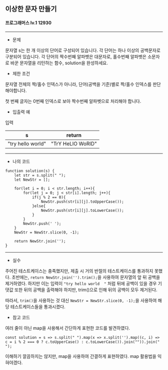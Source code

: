 ## 이상한 문자 만들기
#### 프로그래머스 lv.1 12930
------
* 문제

문자열 s는 한 개 이상의 단어로 구성되어 있습니다. 각 단어는 하나 이상의 공백문자로 구분되어 있습니다. 각 단어의 짝수번째 알파벳은 대문자로, 홀수번째 알파벳은 소문자로 바꾼 문자열을 리턴하는 함수, solution을 완성하세요.

* 제한 조건

문자열 전체의 짝/홀수 인덱스가 아니라, 단어(공백을 기준)별로 짝/홀수 인덱스를 판단해야합니다.

첫 번째 글자는 0번째 인덱스로 보아 짝수번째 알파벳으로 처리해야 합니다.

* 입출력 예

입력 

|s|return|
|------|---|
|"try hello world"|"TrY HeLlO WoRlD"|



-----

* 나의 코드
```
function solution(s) {
    let str = s.split(" ");
    let NewStr = [];

    for(let i = 0; i < str.length; i++){
        for(let j = 0; j < str[i].length; j++){
            if(j % 2 == 0){
                NewStr.push(str[i][j].toUpperCase());
            }else{
                NewStr.push(str[i][j].toLowerCase());
            }
        }
        NewStr.push(' ');
    }
    NewStr = NewStr.slice(0, -1);
    
    return NewStr.join('');
}
```
----
* 실수

주어진 테스트케이스는 충족했지만, 제출 시 거의 반절의 테스트케이스를 통과하지 못했다. 초반에는,
`return NewStr.join('').trim();`을 사용하여 문자열의 앞 뒤 공백을 제거하였다. 하지만 이는 입력이 `"try hello world  "` 처럼 뒤에 공백이 있을 경우 기댓값 또한 뒤의 공백을 출력해야 하지만, trim()으로 인해 뒤의 공백이 모두 제거된다.

따라서, `trim()`을 사용하는 것 대신 `NewStr = NewStr.slice(0, -1);`을 사용하여 해당 테스트케이스들을 통과시켰다.

* 참고 코드

여러 줄이 아닌 map을 사용해서 간단하게 표현한 코드를 발견하였다.

```
const solution = s => s.split(" ").map(x => x.split('').map((c, i) => c = i % 2 === 0 ? c.toUpperCase() : c.toLowerCase()).join("")).join(" ");
```
이해하기 깔끔하지는 않지만, map을 사용하여 간결하게 표현하였다. map 활용법을 익혀야겠다.
